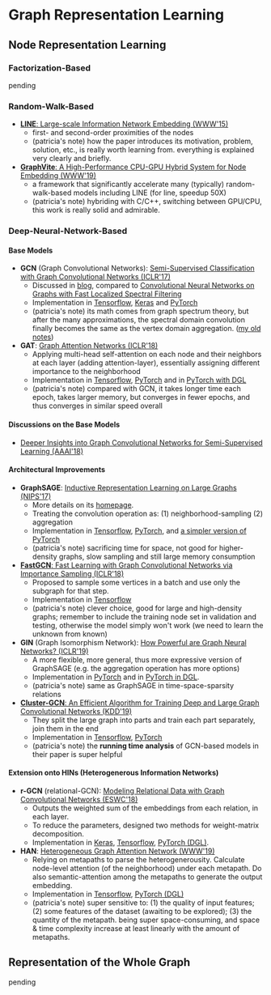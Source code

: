 # Graph Representation Learning

## Node Representation Learning

### Factorization-Based
pending

### Random-Walk-Based
- [**LINE**: Large-scale Information Network Embedding (WWW'15)](https://arxiv.org/abs/1503.03578)
    * first- and second-order proximities of the nodes
    * (patricia's note) how the paper introduces its motivation, problem, solution, etc., is really worth learning from. everything is explained very clearly and briefly.
- [**GraphVite**: A High-Performance CPU-GPU Hybrid System for Node Embedding (WWW'19)](https://arxiv.org/abs/1903.00757)
    * a framework that significantly accelerate many (typically) random-walk-based models including LINE (for line, speedup 50X)
    * (patricia's note) hybriding with C/C++, switching between GPU/CPU, this work is really solid and admirable.

### Deep-Neural-Network-Based

#### Base Models
- **GCN** (Graph Convolutional Networks): [Semi-Supervised Classification with Graph Convolutional Networks (ICLR'17)](https://arxiv.org/abs/1609.02907)
    * Discussed in [blog](https://tkipf.github.io/graph-convolutional-networks/), compared to [Convolutional Neural Networks on Graphs with Fast Localized Spectral Filtering](https://arxiv.org/abs/1606.09375)
    * Implementation in [Tensorflow](https://github.com/tkipf/gcn), [Keras](https://github.com/tkipf/keras-gcn) and [PyTorch](https://github.com/tkipf/pygcn)
    * (patricia's note) its math comes from graph spectrum theory, but after the many approximations, the spectral domain convolution finally becomes the same as the vertex domain aggregation. ([my old notes](http://web.cs.ucla.edu/~patricia.xiao/files/Reading_Group_20181204.pdf))
- **GAT**: [Graph Attention Networks (ICLR'18)](https://arxiv.org/abs/1710.10903)
    * Applying multi-head self-attention on each node and their neighbors at each layer (adding attention-layer), essentially assigning different importance to the neighborhood
    * Implementation in [Tensorflow](https://github.com/PetarV-/GAT), [PyTorch](https://github.com/PatriciaXiao/pyGAT) and in [PyTorch with DGL](https://github.com/dmlc/dgl/tree/master/examples/pytorch/gat)
    * (patricia's note) compared with GCN, it takes longer time each epoch, takes larger memory, but converges in fewer epochs, and thus converges in similar speed overall

#### Discussions on the Base Models
- [Deeper Insights into Graph Convolutional Networks for Semi-Supervised Learning (AAAI'18)](https://arxiv.org/pdf/1801.07606.pdf)

#### Architectural Improvements
- **GraphSAGE**: [Inductive Representation Learning on Large Graphs (NIPS'17)](https://arxiv.org/abs/1706.02216)
    * More details on its [homepage](http://snap.stanford.edu/graphsage/).
    * Treating the convolution operation as: (1) neighborhood-sampling (2) aggregation
    * Implementation in [Tensorflow](https://github.com/williamleif/GraphSAGE), [PyTorch](https://github.com/bkj/pytorch-graphsage), and [a simpler version of PyTorch](https://github.com/williamleif/graphsage-simple)
    * (patricia's note) sacrificing time for space, not good for higher-density graphs, slow sampling and still large memory consumption
- [**FastGCN**: Fast Learning with Graph Convolutional Networks via Importance Sampling (ICLR'18)](https://arxiv.org/abs/1801.10247)
    * Proposed to sample some vertices in a batch and use only the subgraph for that step.
    * Implementation in [Tensorflow](https://github.com/matenure/FastGCN)
    * (patricia's note) clever choice, good for large and high-density graphs; remember to include the training node set in validation and testing, otherwise the model simply won't work (we need to learn the unknown from known)
- **GIN** (Graph Isomorphism Network): [How Powerful are Graph Neural Networks? (ICLR'19)](https://arxiv.org/abs/1810.00826)
    * A more flexible, more general, thus more expressive version of GraphSAGE (e.g. the aggregation operation has more options)
    * Implementation in [PyTorch](https://github.com/weihua916/powerful-gnns) and in [PyTorch in DGL](https://github.com/dmlc/dgl/tree/master/examples/pytorch/gin).
    * (patricia's note) same as GraphSAGE in time-space-sparsity relations
- [**Cluster-GCN**: An Efficient Algorithm for Training Deep and Large Graph Convolutional Networks (KDD'19)](https://arxiv.org/pdf/1905.07953.pdf)
    * They split the large graph into parts and train each part separately, join them in the end
    * Implementation in [Tensorflow](https://github.com/google-research/google-research/tree/master/cluster_gcn), [PyTorch](https://github.com/benedekrozemberczki/ClusterGCN)
    * (patricia's note) the **running time analysis** of GCN-based models in their paper is super helpful

#### Extension onto HINs (Heterogenerous Information Networks)
- **r-GCN** (relational-GCN): [Modeling Relational Data with Graph Convolutional Networks (ESWC'18)](https://arxiv.org/abs/1703.06103)
    * Outputs the weighted sum of the embeddings from each relation, in each layer.
    * To reduce the parameters, designed two methods for weight-matrix decomposition.
    * Implementation in [Keras](https://github.com/tkipf/relational-gcn), [Tensorflow](https://github.com/MichSchli/RelationPrediction), [PyTorch (DGL)](https://github.com/dmlc/dgl/tree/master/examples/pytorch/rgcn).
- **HAN**: [Heterogeneous Graph Attention Network (WWW'19)](https://arxiv.org/abs/1903.07293)
    * Relying on metapaths to parse the heterogenerousity. Calculate node-level attention (of the neighborhood) under each metapath. Do also semantic-attention among the metapaths to generate the output embedding.
    * Implementation in [Tensorflow](https://github.com/Jhy1993/HAN), [PyTorch (DGL)](https://github.com/dmlc/dgl/tree/master/examples/pytorch/han)
    * (patricia's note) super sensitive to: (1) the quality of input features; (2) some features of the dataset (awaiting to be explored); (3) the quantity of the metapath. being super space-consuming, and space & time complexity increase at least linearly with the amount of metapaths.


## Representation of the Whole Graph
pending